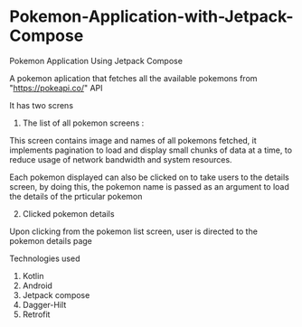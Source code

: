 # Pokemon-Application-with-Jetpack-Compose

Pokemon Application Using Jetpack Compose

A pokemon aplication that fetches all the available pokemons from "https://pokeapi.co/" API

It has two screns 

1. The list of all pokemon screens : 

This screen contains image and names of all pokemons fetched, it implements pagination to load and display small chunks of data at a time, to
reduce usage of network bandwidth and system resources.

Each pokemon displayed can also be clicked on to take users to the details screen, by doing this, the pokemon name is passed as an argument to load the details
of the prticular pokemon

2. Clicked pokemon details

Upon clicking from the pokemon list screen, user is directed to the pokemon details page

Technologies used
1. Kotlin
2. Android
3. Jetpack compose
4. Dagger-Hilt
5. Retrofit
